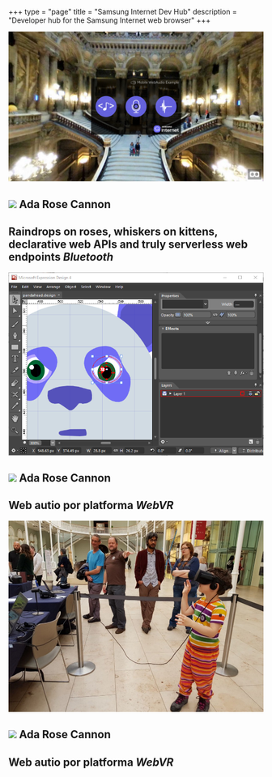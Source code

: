 +++
type = "page"
title = "Samsung Internet Dev Hub"
description = "Developer hub for the Samsung Internet web browser"
+++
  <article class="feature">
    <img class="feature-img" src="images/blog1.png">
    <div class="feature-info bluetooth">
      <h2 class="feature-author">
        <img class="author-img" src="https://cdn-images-1.medium.com/fit/c/60/60/1*Dn8pr_cbYLtc_KfmUNhnBA.png">
        <span class="author-name">Ada Rose Cannon</span>
      </h2>
      <h1 class="feature-title">Raindrops on roses, whiskers on kittens, declarative web APIs and truly serverless web endpoints <i>Bluetooth</i></h1>
    </div>
  </article>
  <article class="article">
    <img class="article-img" src="images/blog2.png">
    <div class="article-info">
      <h2 class="article-author">
        <img class="author-img" src="https://cdn-images-1.medium.com/fit/c/60/60/1*Dn8pr_cbYLtc_KfmUNhnBA.png">
        <span class="author-name">Ada Rose Cannon</span>
      </h2>
      <h1 class="article-title">Web autio por platforma <i>WebVR</i></h1>
    </div>
  </article>
  <article class="article">
    <img class="article-img" src="images/blog3.jpeg">
    <div class="article-info">
      <h2 class="article-author">
        <img class="author-img" src="https://cdn-images-1.medium.com/fit/c/60/60/1*Dn8pr_cbYLtc_KfmUNhnBA.png">
        <span class="author-name">Ada Rose Cannon</span>
      </h2>
      <h1 class="article-title">Web autio por platforma <i>WebVR</i></h1>
    </div>
  </article>
